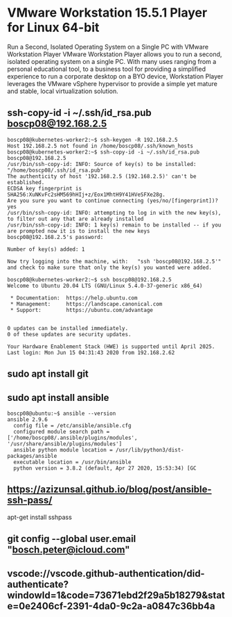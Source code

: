 
# VMware Workstation 15.5.1 Player for Linux 64-bit

Run a Second, Isolated Operating System on a Single PC with VMware Workstation Player VMware Workstation Player 
allows you to run a second, isolated operating system on a single PC. With many uses ranging from a personal educational tool,
to a business tool for providing a simplified experience to run a corporate desktop on a BYO device, 
Workstation Player leverages  the VMware vSphere hypervisor to provide a simple yet mature and stable, 
local virtualization solution.


## ssh-copy-id -i ~/.ssh/id_rsa.pub boscp08@192.168.2.5

````
boscp08@kubernetes-worker2:~$ ssh-keygen -R 192.168.2.5
Host 192.168.2.5 not found in /home/boscp08/.ssh/known_hosts
boscp08@kubernetes-worker2:~$ ssh-copy-id -i ~/.ssh/id_rsa.pub boscp08@192.168.2.5
/usr/bin/ssh-copy-id: INFO: Source of key(s) to be installed: "/home/boscp08/.ssh/id_rsa.pub"
The authenticity of host '192.168.2.5 (192.168.2.5)' can't be established.
ECDSA key fingerprint is SHA256:XuNKvFc2sHM569hHIj+z/Eox1MhtH9Y41HVeSFXe28g.
Are you sure you want to continue connecting (yes/no/[fingerprint])? yes
/usr/bin/ssh-copy-id: INFO: attempting to log in with the new key(s), to filter out any that are already installed
/usr/bin/ssh-copy-id: INFO: 1 key(s) remain to be installed -- if you are prompted now it is to install the new keys
boscp08@192.168.2.5's password: 

Number of key(s) added: 1

Now try logging into the machine, with:   "ssh 'boscp08@192.168.2.5'"
and check to make sure that only the key(s) you wanted were added.

boscp08@kubernetes-worker2:~$ ssh boscp08@192.168.2.5
Welcome to Ubuntu 20.04 LTS (GNU/Linux 5.4.0-37-generic x86_64)

 * Documentation:  https://help.ubuntu.com
 * Management:     https://landscape.canonical.com
 * Support:        https://ubuntu.com/advantage


0 updates can be installed immediately.
0 of these updates are security updates.

Your Hardware Enablement Stack (HWE) is supported until April 2025.
Last login: Mon Jun 15 04:31:43 2020 from 192.168.2.62
````

## sudo apt install git 

## sudo apt install ansible

````
boscp08@ubuntu:~$ ansible --version
ansible 2.9.6
  config file = /etc/ansible/ansible.cfg
  configured module search path = ['/home/boscp08/.ansible/plugins/modules', '/usr/share/ansible/plugins/modules']
  ansible python module location = /usr/lib/python3/dist-packages/ansible
  executable location = /usr/bin/ansible
  python version = 3.8.2 (default, Apr 27 2020, 15:53:34) [GC
````



## https://azizunsal.github.io/blog/post/ansible-ssh-pass/
apt-get install sshpass

## 	git config --global user.email "bosch.peter@icloud.com"

##  vscode://vscode.github-authentication/did-authenticate?windowId=1&code=73671ebd2f29a5b18279&state=0e2406cf-2391-4da0-9c2a-a0847c36bb4a 